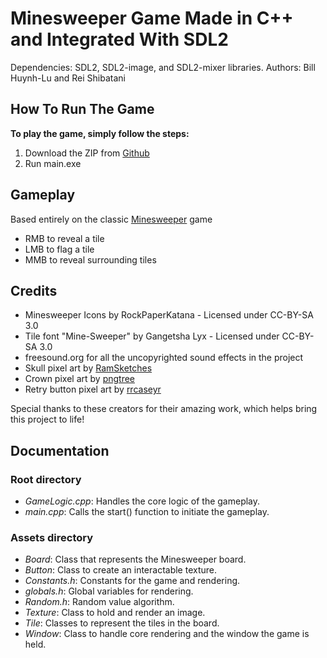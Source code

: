# Minesweeper Game Made in C++ and Integrated With SDL2

Dependencies: SDL2, SDL2-image, and SDL2-mixer libraries.
Authors: Bill Huynh-Lu and Rei Shibatani

## How To Run The Game

**To play the game, simply follow the steps:**

1. Download the ZIP from [Github](https://github.com/isnotbill/Minesweeper)
2. Run main.exe

## Gameplay

Based entirely on the classic [Minesweeper](https://minesweepergame.com/strategy/how-to-play-minesweeper.php) game
- RMB to reveal a tile
- LMB to flag a tile
- MMB to reveal surrounding tiles

## Credits

- Minesweeper Icons by RockPaperKatana - Licensed under CC-BY-SA 3.0
- Tile font "Mine-Sweeper" by Gangetsha Lyx - Licensed under CC-BY-SA 3.0
- freesound.org for all the uncopyrighted sound effects in the project
- Skull pixel art by [RamSketches](https://www.pinterest.com/ramsketches/)
- Crown pixel art by [pngtree](https://pngtree.com/)
- Retry button pixel art by [rrcaseyr](https://opengameart.org/users/rrcaseyr)

Special thanks to these creators for their amazing work, which helps bring this project to life!

## Documentation
### Root directory
- *GameLogic.cpp*: Handles the core logic of the gameplay.
- *main.cpp*: Calls the start() function to initiate the gameplay.

### Assets directory
- *Board*: Class that represents the Minesweeper board.
- *Button*: Class to create an interactable texture.
- *Constants.h*: Constants for the game and rendering.
- *globals.h*: Global variables for rendering.
- *Random.h*: Random value algorithm.
- *Texture*: Class to hold and render an image.
- *Tile*: Classes to represent the tiles in the board.
- *Window*: Class to handle core rendering and the window the game is held.
